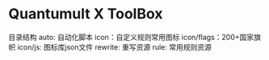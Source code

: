 #  Quantumult X ToolBox

目录结构
auto: 自动化脚本
icon：自定义规则常用图标
icon/flags：200+国家旗帜
icon/js: 图标库json文件
rewrite: 重写资源
rule: 常用规则资源
